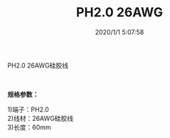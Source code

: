 ﻿---
layout: post 
title: PH2.0 26AWG
tags: PH
categories: wire-harness
overview: PH2.0 26AWG
part_number: 
thumb_img: static/202001/221-thumb-20200101131411.jpg
small_img: static/202001/221-20200101131411.jpg
date: 2020/1/1 5:07:58
---


<p>
	PH2.0 26AWG硅胶线
</p>
<p>
	<br />
</p>
<p>
	<strong>规格参数：</strong> 
</p>
<p>
	1)端子：PH2.0<br />
2)线材：26AWG硅胶线<br />
3)长度：60mm
</p>
<p>
	<br />
</p>
